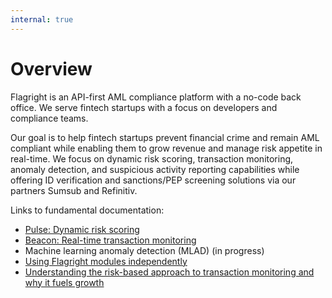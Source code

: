 ```yaml
---
internal: true
---
```


# Overview

Flagright is an API-first AML compliance platform with a no-code back office. We serve fintech startups with a focus on developers and compliance teams.

Our goal is to help fintech startups prevent financial crime and remain AML compliant while enabling them to grow revenue and manage risk appetite in real-time. We focus on dynamic risk scoring, transaction monitoring, anomaly detection, and suspicious activity reporting capabilities while offering ID verification and sanctions/PEP screening solutions via our partners Sumsub and Refinitiv.

Links to fundamental documentation:

- [Pulse: Dynamic risk scoring](https://docs.flagright.com/docs/flagright-api/ZG9jOjQxNDY3MTEw-4-pulse-dynamic-risk-scoring)
- [Beacon: Real-time transaction monitoring](https://docs.flagright.com/docs/flagright-api/ZG9jOjQxNDY3MTA5-3-beacon-real-time-aml-and-fraud-transaction-monitoring)
- Machine learning anomaly detection (MLAD) (in progress)
- [Using Flagright modules independently](https://docs.flagright.com/docs/flagright-api/ZG9jOjQxNDY3MTEy-6-using-modules-independently)
- [Understanding the risk-based approach to transaction monitoring and why it fuels growth](https://docs.flagright.com/docs/flagright-api/ZG9jOjQxNDY3MTEx-5-risk-based-transaction-monitoring)
